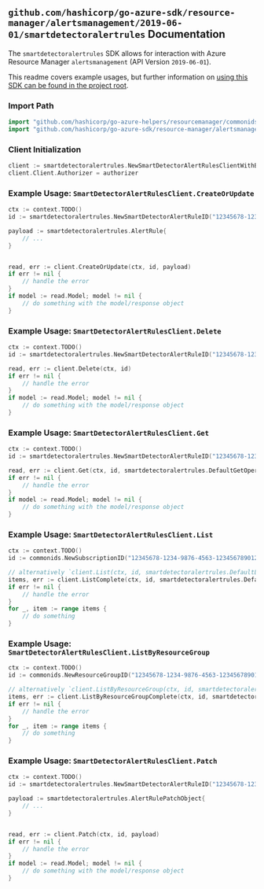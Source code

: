 
## `github.com/hashicorp/go-azure-sdk/resource-manager/alertsmanagement/2019-06-01/smartdetectoralertrules` Documentation

The `smartdetectoralertrules` SDK allows for interaction with Azure Resource Manager `alertsmanagement` (API Version `2019-06-01`).

This readme covers example usages, but further information on [using this SDK can be found in the project root](https://github.com/hashicorp/go-azure-sdk/tree/main/docs).

### Import Path

```go
import "github.com/hashicorp/go-azure-helpers/resourcemanager/commonids"
import "github.com/hashicorp/go-azure-sdk/resource-manager/alertsmanagement/2019-06-01/smartdetectoralertrules"
```


### Client Initialization

```go
client := smartdetectoralertrules.NewSmartDetectorAlertRulesClientWithBaseURI("https://management.azure.com")
client.Client.Authorizer = authorizer
```


### Example Usage: `SmartDetectorAlertRulesClient.CreateOrUpdate`

```go
ctx := context.TODO()
id := smartdetectoralertrules.NewSmartDetectorAlertRuleID("12345678-1234-9876-4563-123456789012", "example-resource-group", "smartDetectorAlertRuleValue")

payload := smartdetectoralertrules.AlertRule{
	// ...
}


read, err := client.CreateOrUpdate(ctx, id, payload)
if err != nil {
	// handle the error
}
if model := read.Model; model != nil {
	// do something with the model/response object
}
```


### Example Usage: `SmartDetectorAlertRulesClient.Delete`

```go
ctx := context.TODO()
id := smartdetectoralertrules.NewSmartDetectorAlertRuleID("12345678-1234-9876-4563-123456789012", "example-resource-group", "smartDetectorAlertRuleValue")

read, err := client.Delete(ctx, id)
if err != nil {
	// handle the error
}
if model := read.Model; model != nil {
	// do something with the model/response object
}
```


### Example Usage: `SmartDetectorAlertRulesClient.Get`

```go
ctx := context.TODO()
id := smartdetectoralertrules.NewSmartDetectorAlertRuleID("12345678-1234-9876-4563-123456789012", "example-resource-group", "smartDetectorAlertRuleValue")

read, err := client.Get(ctx, id, smartdetectoralertrules.DefaultGetOperationOptions())
if err != nil {
	// handle the error
}
if model := read.Model; model != nil {
	// do something with the model/response object
}
```


### Example Usage: `SmartDetectorAlertRulesClient.List`

```go
ctx := context.TODO()
id := commonids.NewSubscriptionID("12345678-1234-9876-4563-123456789012")

// alternatively `client.List(ctx, id, smartdetectoralertrules.DefaultListOperationOptions())` can be used to do batched pagination
items, err := client.ListComplete(ctx, id, smartdetectoralertrules.DefaultListOperationOptions())
if err != nil {
	// handle the error
}
for _, item := range items {
	// do something
}
```


### Example Usage: `SmartDetectorAlertRulesClient.ListByResourceGroup`

```go
ctx := context.TODO()
id := commonids.NewResourceGroupID("12345678-1234-9876-4563-123456789012", "example-resource-group")

// alternatively `client.ListByResourceGroup(ctx, id, smartdetectoralertrules.DefaultListByResourceGroupOperationOptions())` can be used to do batched pagination
items, err := client.ListByResourceGroupComplete(ctx, id, smartdetectoralertrules.DefaultListByResourceGroupOperationOptions())
if err != nil {
	// handle the error
}
for _, item := range items {
	// do something
}
```


### Example Usage: `SmartDetectorAlertRulesClient.Patch`

```go
ctx := context.TODO()
id := smartdetectoralertrules.NewSmartDetectorAlertRuleID("12345678-1234-9876-4563-123456789012", "example-resource-group", "smartDetectorAlertRuleValue")

payload := smartdetectoralertrules.AlertRulePatchObject{
	// ...
}


read, err := client.Patch(ctx, id, payload)
if err != nil {
	// handle the error
}
if model := read.Model; model != nil {
	// do something with the model/response object
}
```
